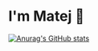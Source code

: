 # I'm Matej 👋

[![Anurag's GitHub stats](https://github-readme-stats.vercel.app/api?username=Matejejko)](https://github.com/Matejejko/github-readme-stats)
